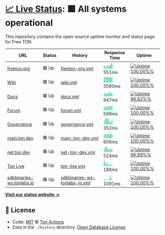 # [📈 Live Status](https://ton-actions.github.io/freeton-status): <!--live status--> **🟩 All systems operational**

This repository contains the open-source uptime monitor and status page for Free TON

<!--start: status pages-->
<!-- This summary is generated by Upptime (https://github.com/upptime/upptime) -->
<!-- Do not edit this manually, your changes will be overwritten -->

| URL                                                           | Status | History                                                                                                                             | Response Time                                                                                   | Uptime                                                                                                                                                                                                                                                                    |
| ------------------------------------------------------------- | ------ | ----------------------------------------------------------------------------------------------------------------------------------- | ----------------------------------------------------------------------------------------------- | ------------------------------------------------------------------------------------------------------------------------------------------------------------------------------------------------------------------------------------------------------------------------- |
| [freeton.org](https://freeton.org)                            | 🟩 Up  | [freeton-org.yml](https://github.com/ton-actions/freeton-status/commits/master/history/freeton-org.yml)                             | <img alt="Response time graph" src="./graphs/freeton-org.png" height="20"> 551ms                | [![Uptime 100.00%%](https://img.shields.io/endpoint?url=https%3A%2F%2Fraw.githubusercontent.com%2Fton-actions%2Ffreeton-status%2Fmaster%2Fapi%2Ffreeton-org%2Fuptime.json)](https://ton-actions.github.io/freeton-status/history/freeton-org)                             |
| [Wiki](https://freeton.wiki)                                  | 🟩 Up  | [wiki.yml](https://github.com/ton-actions/freeton-status/commits/master/history/wiki.yml)                                           | <img alt="Response time graph" src="./graphs/wiki.png" height="20"> 3580ms                      | [![Uptime 100.00%%](https://img.shields.io/endpoint?url=https%3A%2F%2Fraw.githubusercontent.com%2Fton-actions%2Ffreeton-status%2Fmaster%2Fapi%2Fwiki%2Fuptime.json)](https://ton-actions.github.io/freeton-status/history/wiki)                                           |
| [Docs](http://docs.ton.dev)                                   | 🟩 Up  | [docs.yml](https://github.com/ton-actions/freeton-status/commits/master/history/docs.yml)                                           | <img alt="Response time graph" src="./graphs/docs.png" height="20"> 947ms                       | [![Uptime 96.82%%](https://img.shields.io/endpoint?url=https%3A%2F%2Fraw.githubusercontent.com%2Fton-actions%2Ffreeton-status%2Fmaster%2Fapi%2Fdocs%2Fuptime.json)](https://ton-actions.github.io/freeton-status/history/docs)                                            |
| [Forum](https://forum.freeton.org)                            | 🟩 Up  | [forum.yml](https://github.com/ton-actions/freeton-status/commits/master/history/forum.yml)                                         | <img alt="Response time graph" src="./graphs/forum.png" height="20"> 599ms                      | [![Uptime 100.00%%](https://img.shields.io/endpoint?url=https%3A%2F%2Fraw.githubusercontent.com%2Fton-actions%2Ffreeton-status%2Fmaster%2Fapi%2Fforum%2Fuptime.json)](https://ton-actions.github.io/freeton-status/history/forum)                                         |
| [Governance](https://gov.freeton.org)                         | 🟩 Up  | [governance.yml](https://github.com/ton-actions/freeton-status/commits/master/history/governance.yml)                               | <img alt="Response time graph" src="./graphs/governance.png" height="20"> 352ms                 | [![Uptime 100.00%%](https://img.shields.io/endpoint?url=https%3A%2F%2Fraw.githubusercontent.com%2Fton-actions%2Ffreeton-status%2Fmaster%2Fapi%2Fgovernance%2Fuptime.json)](https://ton-actions.github.io/freeton-status/history/governance)                               |
| [main.ton.dev](http://main.ton.dev)                           | 🟩 Up  | [main-ton-dev.yml](https://github.com/ton-actions/freeton-status/commits/master/history/main-ton-dev.yml)                           | <img alt="Response time graph" src="./graphs/main-ton-dev.png" height="20"> 606ms               | [![Uptime 100.00%%](https://img.shields.io/endpoint?url=https%3A%2F%2Fraw.githubusercontent.com%2Fton-actions%2Ffreeton-status%2Fmaster%2Fapi%2Fmain-ton-dev%2Fuptime.json)](https://ton-actions.github.io/freeton-status/history/main-ton-dev)                           |
| [net.ton.dev](http://net.ton.dev)                             | 🟩 Up  | [net-ton-dev.yml](https://github.com/ton-actions/freeton-status/commits/master/history/net-ton-dev.yml)                             | <img alt="Response time graph" src="./graphs/net-ton-dev.png" height="20"> 524ms                | [![Uptime 98.89%%](https://img.shields.io/endpoint?url=https%3A%2F%2Fraw.githubusercontent.com%2Fton-actions%2Ffreeton-status%2Fmaster%2Fapi%2Fnet-ton-dev%2Fuptime.json)](https://ton-actions.github.io/freeton-status/history/net-ton-dev)                              |
| [Ton Live](https://ton.live)                                  | 🟩 Up  | [ton-live.yml](https://github.com/ton-actions/freeton-status/commits/master/history/ton-live.yml)                                   | <img alt="Response time graph" src="./graphs/ton-live.png" height="20"> 188ms                   | [![Uptime 100.00%%](https://img.shields.io/endpoint?url=https%3A%2F%2Fraw.githubusercontent.com%2Fton-actions%2Ffreeton-status%2Fmaster%2Fapi%2Fton-live%2Fuptime.json)](https://ton-actions.github.io/freeton-status/history/ton-live)                                   |
| [sdkbinaries-ws.tonlabs.io](http://sdkbinaries-ws.tonlabs.io) | 🟩 Up  | [sdkbinaries-ws-tonlabs-io.yml](https://github.com/ton-actions/freeton-status/commits/master/history/sdkbinaries-ws-tonlabs-io.yml) | <img alt="Response time graph" src="./graphs/sdkbinaries-ws-tonlabs-io.png" height="20"> 1091ms | [![Uptime 100.00%%](https://img.shields.io/endpoint?url=https%3A%2F%2Fraw.githubusercontent.com%2Fton-actions%2Ffreeton-status%2Fmaster%2Fapi%2Fsdkbinaries-ws-tonlabs-io%2Fuptime.json)](https://ton-actions.github.io/freeton-status/history/sdkbinaries-ws-tonlabs-io) |

<!--end: status pages-->

[**Visit our status website →**](https://ton-actions.github.io/freeton-status)

## 📄 License

- Code: [MIT](./LICENSE) © [Ton Actions](https://github.com/ton-actions)
- Data in the `./history` directory: [Open Database License](https://opendatacommons.org/licenses/odbl/1-0/)
